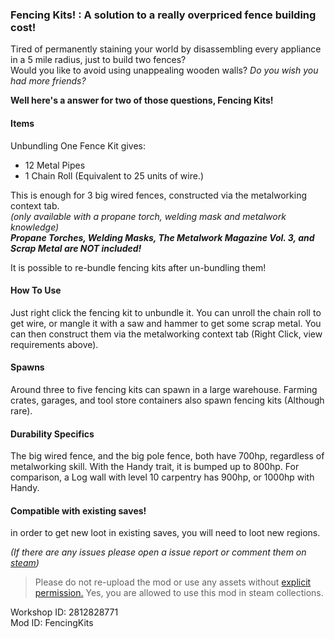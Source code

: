 ### Fencing Kits! : A solution to a really overpriced fence building cost! 


Tired of permanently staining your world by disassembling every appliance in a 5 mile radius, just to build two fences? <br>
Would you like to avoid using unappealing wooden walls?
*Do you wish you had more friends?*

**Well here's a answer for two of those questions, Fencing Kits!**

#### Items
Unbundling One Fence Kit gives:

* 12 Metal Pipes
* 1 Chain Roll  (Equivalent to 25 units of wire.)

This is enough for 3 big wired fences, constructed via the metalworking context tab. <br>*(only available with a propane torch, welding mask and metalwork knowledge)*<br>
__*Propane Torches, Welding Masks, The Metalwork Magazine Vol. 3, and Scrap Metal are **NOT** included!*__

It is possible to re-bundle fencing kits after un-bundling them!

#### How To Use
Just right click the fencing kit to unbundle it.
You can unroll the chain roll to get wire, or mangle it with a saw and hammer to get some scrap metal.
You can then construct them via the metalworking context tab (Right Click, view requirements above).

#### Spawns
Around three to five fencing kits can spawn in a large warehouse.
Farming crates, garages, and tool store containers also spawn fencing kits (Although rare).

#### Durability Specifics
The big wired fence, and the big pole fence, both have 700hp, regardless of metalworking skill.
With the Handy trait, it is bumped up to 800hp.
For comparison, a Log wall with level 10 carpentry has 900hp, or 1000hp with Handy.

#### Compatible with existing saves!
in order to get new loot in existing saves, you will need to loot new regions.


*(If there are any issues please open a issue report or comment them on [steam](https://steamcommunity.com/sharedfiles/filedetails/?id=2812828771))*


>Please do not re-upload the mod or use any assets without [explicit permission.](http://theindiestone.com/forums/index.php/topic/2530-mod-permissions/?p=36478)
Yes, you are allowed to use this mod in steam collections.


Workshop ID: 2812828771<br>
Mod ID: FencingKits